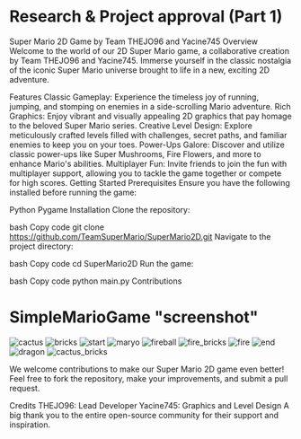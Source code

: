 # Research & Project approval (Part 1)

Super Mario 2D Game by Team THEJO96 and Yacine745
Overview
Welcome to the world of our 2D Super Mario game, a collaborative creation by Team THEJO96 and Yacine745. Immerse yourself in the classic nostalgia of the iconic Super Mario universe brought to life in a new, exciting 2D adventure.

Features
Classic Gameplay: Experience the timeless joy of running, jumping, and stomping on enemies in a side-scrolling Mario adventure.
Rich Graphics: Enjoy vibrant and visually appealing 2D graphics that pay homage to the beloved Super Mario series.
Creative Level Design: Explore meticulously crafted levels filled with challenges, secret paths, and familiar enemies to keep you on your toes.
Power-Ups Galore: Discover and utilize classic power-ups like Super Mushrooms, Fire Flowers, and more to enhance Mario's abilities.
Multiplayer Fun: Invite friends to join the fun with multiplayer support, allowing you to tackle the game together or compete for high scores.
Getting Started
Prerequisites
Ensure you have the following installed before running the game:

Python
Pygame
Installation
Clone the repository:

bash
Copy code
git clone https://github.com/TeamSuperMario/SuperMario2D.git
Navigate to the project directory:

bash
Copy code
cd SuperMario2D
Run the game:

bash
Copy code
python main.py
Contributions

# SimpleMarioGame  "screenshot"

![cactus](https://github.com/Thejo96/Mario-Game-Program-In-Python-With-Source-Code/assets/132360887/93e0449f-0a4d-4a06-b10a-7d7594e57a5d)
![bricks](https://github.com/Thejo96/Mario-Game-Program-In-Python-With-Source-Code/assets/132360887/9007ff51-76c4-4a00-95b9-deac38375940)
![start](https://github.com/Thejo96/Mario-Game-Program-In-Python-With-Source-Code/assets/132360887/fc307ee1-f7c3-4b07-a714-6c43eaa7c399)
![maryo](https://github.com/Thejo96/Mario-Game-Program-In-Python-With-Source-Code/assets/132360887/10286bd7-7f11-48fc-961f-62d7a0f4522a)
![fireball](https://github.com/Thejo96/Mario-Game-Program-In-Python-With-Source-Code/assets/132360887/8283b2cf-3a07-4386-8f7a-fc84bf23fb59)
![fire_bricks](https://github.com/Thejo96/Mario-Game-Program-In-Python-With-Source-Code/assets/132360887/d3bbbe23-a32f-458b-b956-0b320d037cfd)
![fire](https://github.com/Thejo96/Mario-Game-Program-In-Python-With-Source-Code/assets/132360887/c5f8f651-bf17-4c21-9b11-23806f9e45e5)
![end](https://github.com/Thejo96/Mario-Game-Program-In-Python-With-Source-Code/assets/132360887/1e8ab4bd-e867-427c-9a3a-90de7d2458e1)
![dragon](https://github.com/Thejo96/Mario-Game-Program-In-Python-With-Source-Code/assets/132360887/0585c561-a49c-4ef4-9511-5803843d521d)
![cactus_bricks](https://github.com/Thejo96/Mario-Game-Program-In-Python-With-Source-Code/assets/132360887/91b4e7f7-9581-465d-ac1e-00ac74d0eb92)

We welcome contributions to make our Super Mario 2D game even better! Feel free to fork the repository, make your improvements, and submit a pull request.

Credits
THEJO96: Lead Developer
Yacine745: Graphics and Level Design
A big thank you to the entire open-source community for their support and inspiration.
